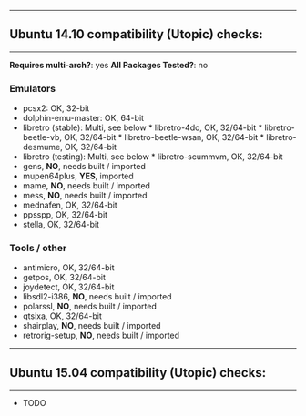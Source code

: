 ----------------------------------------------------
## Ubuntu 14.10 compatibility (Utopic) checks:
----------------------------------------------------

**Requires multi-arch?**: yes
**All Packages Tested?**: no

### Emulators
* pcsx2: OK, 32-bit
* dolphin-emu-master: OK, 64-bit
* libretro (stable): Multi, see below
      * libretro-4do, OK, 32/64-bit
      * libretro-beetle-vb, OK, 32/64-bit
      * libretro-beetle-wsan, OK, 32/64-bit
      * libretro-desmume, OK, 32/64-bit
* libretro (testing): Multi, see below
      * libretro-scummvm, OK, 32/64-bit
* gens, **NO**, needs built / imported
* mupen64plus, **YES**, imported
* mame, **NO**, needs built / imported
* mess, **NO**, needs built / imported
* mednafen, OK, 32/64-bit
* ppsspp, OK, 32/64-bit
* stella, OK, 32/64-bit

### Tools / other
* antimicro, OK, 32/64-bit
* getpos, OK, 32/64-bit
* joydetect, OK, 32/64-bit
* libsdl2-i386, **NO**, needs built / imported
* polarssl, **NO**, needs built / imported
* qtsixa, OK, 32/64-bit
* shairplay, **NO**, needs built / imported
* retrorig-setup, **NO**, needs built / imported

----------------------------------------------------
## Ubuntu 15.04 compatibility (Utopic) checks:
----------------------------------------------------

* TODO
